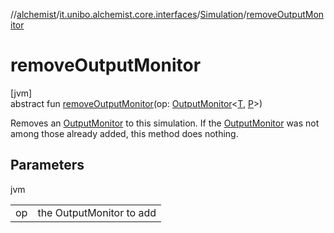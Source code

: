 //[alchemist](../../../index.md)/[it.unibo.alchemist.core.interfaces](../index.md)/[Simulation](index.md)/[removeOutputMonitor](remove-output-monitor.md)

# removeOutputMonitor

[jvm]\
abstract fun [removeOutputMonitor](remove-output-monitor.md)(op: [OutputMonitor](../../it.unibo.alchemist.boundary.interfaces/-output-monitor/index.md)<[T](../../it.unibo.alchemist.model.interfaces/-node/index.md), [P](../../it.unibo.alchemist.model.interfaces/-benchmarkable-environment/index.md)>)

Removes an [OutputMonitor](../../it.unibo.alchemist.boundary.interfaces/-output-monitor/index.md) to this simulation. If the [OutputMonitor](../../it.unibo.alchemist.boundary.interfaces/-output-monitor/index.md) was not among those already added, this method does nothing.

## Parameters

jvm

| | |
|---|---|
| op | the OutputMonitor to add |
